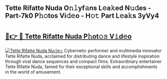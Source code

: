 ## Tette Rifatte Nuda O𝚗𝚕yf𝚊ns L𝚎a𝚔ed N𝚞𝚍es - Part-7k0 P𝚑𝚘tos Vi𝚍𝚎o - H𝚘𝚝 Part L𝚎a𝚔s 3yVy4

# <h2><a href="http://kf1bctu.oniu.top/?m=Tette+Rifatte+Nuda">🔗👉 🔴 Tette Rifatte Nuda P𝚑ot𝚘𝚜 V𝚒d𝚎o</a></h2>

[![Tette Rifatte Nuda Nu𝚍e𝚜](https://i.imgur.com/0qMVB7G.gif)](http://kf1bctu.oniu.top/?m=Tette+Rifatte+Nuda)
Cybernetic performer and multimedia innovator Tette Rifatte Nuda, acclaimed for distributing dance and lifestyle inspiration through viral dance sequences and compact films. Extraordinary entertainer Tette Rifatte Nuda, famed for their exceptional skills and accomplishments in the world of amusement.  
